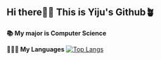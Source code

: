 ## Hi there👋🏻 This is Yiju's Github🪴
**📚 My major is Computer Science**

**👩🏻‍💻 My Languages**
[![Top Langs](https://github-readme-stats.vercel.app/api/top-langs/?username=20Yiju&langs_count=10&layout=compact&theme=solarized-light)](https://github.com/20Yiju/20Yiju)
